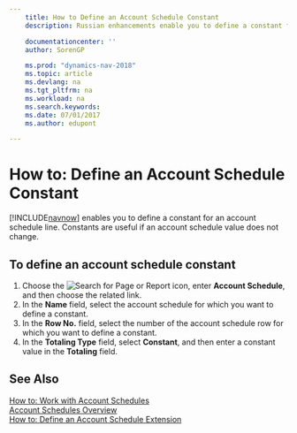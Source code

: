 ```yaml
---
    title: How to Define an Account Schedule Constant
    description: Russian enhancements enable you to define a constant for an account schedule line. Constants are useful if an account schedule value does not change.

    documentationcenter: ''
    author: SorenGP

    ms.prod: "dynamics-nav-2018"
    ms.topic: article
    ms.devlang: na
    ms.tgt_pltfrm: na
    ms.workload: na
    ms.search.keywords:
    ms.date: 07/01/2017
    ms.author: edupont

---
```

# How to: Define an Account Schedule Constant
[!INCLUDE[navnow](../../includes/navnow_md.md)] enables you to define a constant for an account schedule line. Constants are useful if an account schedule value does not change.  

## To define an account schedule constant  

1.  Choose the ![Search for Page or Report](../../media/ui-search/search_small.png "Search for Page or Report icon") icon, enter **Account Schedule**, and then choose the related link.  
2.  In the **Name** field, select the account schedule for which you want to define a constant.  
3.  In the **Row No.** field, select the number of the account schedule row for which you want to define a constant.  
4.  In the **Totaling Type** field, select **Constant**, and then enter a constant value in the **Totaling** field.  

## See Also  
 [How to: Work with Account Schedules](../../bi-how-work-account-schedule.md)   
 [Account Schedules Overview](account-schedules-overview.md)   
 [How to: Define an Account Schedule Extension](how-to-define-an-account-schedule-extension.md)
